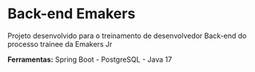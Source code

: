 # Back-end Emakers
Projeto desenvolvido para o treinamento de desenvolvedor Back-end do processo trainee da Emakers Jr

**Ferramentas:** Spring Boot - PostgreSQL - Java 17
